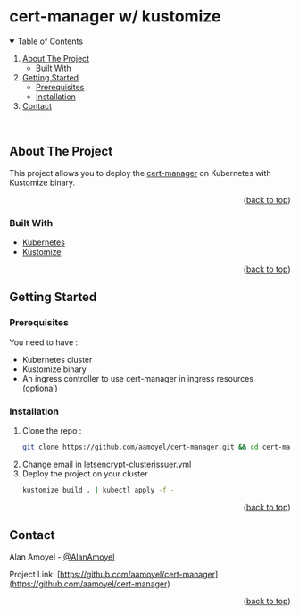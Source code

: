 # cert-manager w/ kustomize
<div id="top"></div>

<!-- TABLE OF CONTENTS -->
<details open>
  <summary>Table of Contents</summary>
  <ol>
    <li>
      <a href="#about-the-project">About The Project</a>
      <ul>
        <li><a href="#built-with">Built With</a></li>
      </ul>
    </li>
    <li>
      <a href="#getting-started">Getting Started</a>
      <ul>
        <li><a href="#prerequisites">Prerequisites</a></li>
        <li><a href="#installation">Installation</a></li>
      </ul>
    </li>
    <li><a href="#contact">Contact</a></li>
  </ol>
</details>
</br>



<!-- ABOUT THE PROJECT -->
## About The Project
This project allows you to deploy the [cert-manager](https://cert-manager.io/) on Kubernetes with Kustomize binary.

<p align="right">(<a href="#top">back to top</a>)</p>


### Built With

* [Kubernetes](https://kubernetes.io/)
* [Kustomize](https://kustomize.io/)

<p align="right">(<a href="#top">back to top</a>)</p>



<!-- GETTING STARTED -->
## Getting Started

### Prerequisites

You need to have :
* Kubernetes cluster
* Kustomize binary
* An ingress controller to use cert-manager in ingress resources (optional)

### Installation
1. Clone the repo :
   ```sh
   git clone https://github.com/aamoyel/cert-manager.git && cd cert-manager
   ```
2. Change email in letsencrypt-clusterissuer.yml
3. Deploy the project on your cluster
   ```sh
   kustomize build . | kubectl apply -f -
   ```

<p align="right">(<a href="#top">back to top</a>)</p>


<!-- CONTACT -->
## Contact

Alan Amoyel - [@AlanAmoyel](https://twitter.com/AlanAmoyel)

Project Link: [https://github.com/aamoyel/cert-manager](https://github.com/aamoyel/cert-manager)

<p align="right">(<a href="#top">back to top</a>)</p>
